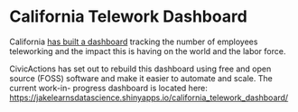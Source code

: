 # California Telework Dashboard

California 
[has built a dashboard](https://telework.govops.ca.gov/track-telework/) 
tracking the number of employees teleworking and the impact this is having on 
the world and the labor force. 

CivicActions has set out to rebuild this dashboard using free and open source 
(FOSS) software and make it easier to automate and scale. The current work-in-
progress dashboard is located here:
https://jakelearnsdatascience.shinyapps.io/california_telework_dashboard/